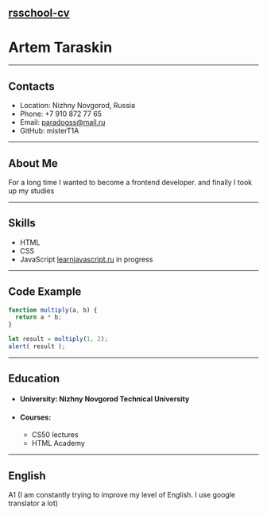 [rsschool-cv](https://misterT1A.github.io/rsschool-cv/cv)
---
# Artem Taraskin

---

## Contacts
* Location: Nizhny Novgorod, Russia
* Phone: +7 910 872 77 65
* Email: paradogss@mail.ru
* GitHub: misterT1A

---

## About Me

For a long time I wanted to become a frontend developer. and finally I took up my studies

---

## Skills
* HTML
* CSS
* JavaScript  [learnjavascript.ru](https://learn.javascript.ru/) in progress

---

## Code Example
```javascript
function multiply(a, b) {
  return a * b;
}

let result = multiply(1, 2);
alert( result );
```

---

## Education
* #### University: Nizhny Novgorod Technical University
* #### Courses:
  * CS50 lectures
  * HTML Academy

---

## English
 A1 (I am constantly trying to improve my level of English. I use google translator a lot)